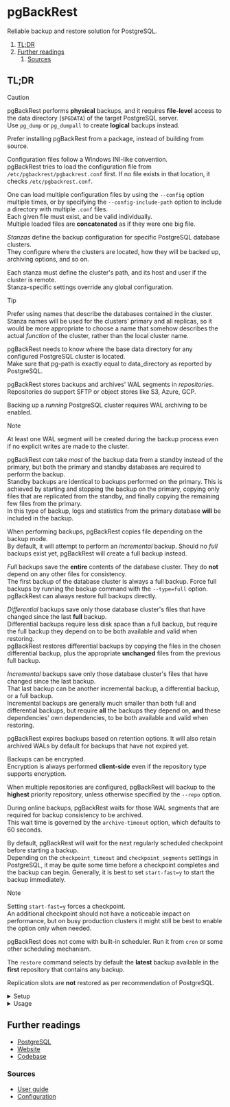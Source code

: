# pgBackRest

Reliable backup and restore solution for PostgreSQL.

1. [TL;DR](#tldr)
1. [Further readings](#further-readings)
   1. [Sources](#sources)

## TL;DR

> [!caution]
> pgBackRest performs **physical** backups, and it requires **file-level** access to the data directory (`$PGDATA`) of
> the target PostgreSQL server.<br/>
> Use `pg_dump` or `pg_dumpall` to create **logical** backups instead.

Prefer installing pgBackRest from a package, instead of building from source.

Configuration files follow a Windows INI-like convention.<br/>
pgBackRest tries to load the configuration file from `/etc/pgbackrest/pgbackrest.conf` first. If no file exists in that
location, it checks `/etc/pgbackrest.conf`.

One can load multiple configuration files by using the `--config` option multiple times, or by specifying the
`--config-include-path` option to include a directory with multiple `.conf` files.<br/>
Each given file must exist, and be valid individually.<br/>
Multiple loaded files are **concatenated** as if they were one big file.

_Stanzas_ define the backup configuration for specific PostgreSQL database clusters.<br/>
They configure where the clusters are located, how they will be backed up, archiving options, and so on.

Each stanza must define the cluster's path, and its host and user if the cluster is remote.<br/>
Stanza-specific settings override any global configuration.

> [!tip]
> Prefer using names that describe the databases contained in the cluster.<br/>
> Stanza names will be used for the clusters' primary and all replicas, so it would be more appropriate to choose a name
> that somehow describes the actual _function_ of the cluster, rather than the local cluster name.

pgBackRest needs to know where the base data directory for any configured PostgreSQL cluster is located.<br/>
Make sure that pg-path is exactly equal to data_directory as reported by PostgreSQL.

pgBackRest stores backups and archives' WAL segments in _repositories_.<br/>
Repositories do support SFTP or object stores like S3, Azure, GCP.

Backing up a _running_ PostgreSQL cluster requires WAL archiving to be enabled.

> [!note]
> At least one WAL segment will be created during the backup process even if no explicit writes are made to the cluster.

pgBackRest _can_ take _most_ of the backup data from a standby instead of the primary, but both the primary and standby
databases are required to perform the backup.<br/>
Standby backups are identical to backups performed on the primary. This is achieved by starting and stopping the backup
on the primary, copying only files that are replicated from the standby, and finally copying the remaining few files
from the primary.<br/>
In this type of backup, logs and statistics from the primary database **will** be included in the backup.

When performing backups, pgBackRest copies file depending on the backup mode.<br/>
By default, it will attempt to perform an _incremental_ backup. Should no _full_ backups exist yet, pgBackRest will
create a full backup instead.

_Full_ backups save the **entire** contents of the database cluster. They do **not** depend on any other files for
consistency.<br/>
The first backup of the database cluster is always a full backup. Force full backups by running the backup command with
the `--type=full` option.<br/>
pgBackRest can always restore full backups directly.

_Differential_ backups save only those database cluster's files that have changed since the last **full** backup.<br/>
Differential backups require less disk space than a full backup, but require the full backup they depend on to be both
available and valid when restoring.<br/>
pgBackRest restores differential backups by copying the files in the chosen differential backup, plus the appropriate
**unchanged** files from the previous full backup.

_Incremental_ backups save only those database cluster's files that have changed since the last backup.<br/>
That last backup can be another incremental backup, a differential backup, or a full backup.<br/>
Incremental backups are generally much smaller than both full and differential backups, but require **all** the backups
they depend on, **and** these dependencies' own dependencies, to be both available and valid when restoring.

pgBackRest expires backups based on retention options. It will also retain archived WALs by default for backups that
have not expired yet.

Backups can be encrypted.<br/>
Encryption is always performed **client-side** even if the repository type supports encryption.

When multiple repositories are configured, pgBackRest will backup to the **highest** priority repository, unless
otherwise specified by the `--repo` option.

During online backups, pgBackRest waits for those WAL segments that are required for backup consistency to be
archived.<br/>
This wait time is governed by the `archive-timeout` option, which defaults to 60 seconds.

By default, pgBackRest will wait for the next regularly scheduled checkpoint before starting a backup.<br/>
Depending on the `checkpoint_timeout` and `checkpoint_segments` settings in PostgreSQL, it may be quite some time before
a checkpoint completes and the backup can begin. Generally, it is best to set `start-fast=y` to start the backup
immediately.

> [!note]
> Setting `start-fast=y` forces a checkpoint.<br/>
> An additional checkpoint should not have a noticeable impact on performance, but on busy production clusters it might
> still be best to enable the option only when needed.

pgBackRest does not come with built-in scheduler. Run it from `cron` or some other scheduling mechanism.

The `restore` command selects by default the **latest** backup available in the **first** repository that contains any
backup.

Replication slots are **not** restored as per recommendation of PostgreSQL.

<details>
  <summary>Setup</summary>

```sh
# Install
brew install 'pgbackrest'

# Validate the configuration
# Give configuration files as option using their *absolute* path, or also use '--config-path'
pgbackrest check
pgbackrest check --config-path "$PWD"
pgbackrest --config-include-path '/opt/homebrew/etc/pgbackrest' check
pgbackrest --config "$PWD/pgBackRest.conf" --log-level-console 'debug' check
```

</details>

<details>
  <summary>Usage</summary>

```sh
# Get help
pgbackrest help
pgbackrest --help

# Show logs on the CLI
pgbackrest … --log-level-console='info'
pgbackrest … --log-level-console 'debug'

# Create stanzas
pgbackrest … --stanza 'prod-app' stanza-create
```

</details>

<!-- Uncomment if used
<details>
  <summary>Real world use cases</summary>

```sh
```

</details>
-->

## Further readings

- [PostgreSQL]
- [Website]
- [Codebase]

### Sources

- [User guide][user guide rhel]
- [Configuration]

<!--
  Reference
  ═╬═Time══
  -->

<!-- In-article sections -->
<!-- Knowledge base -->
[PostgreSQL]: README.md

<!-- Files -->
<!-- Upstream -->
[Codebase]: https://github.com/pgbackrest/pgbackrest
[Configuration]: https://pgbackrest.org/configuration.html
[User guide rhel]: https://pgbackrest.org/user-guide-rhel.html
[Website]: https://pgbackrest.org/

<!-- Others -->
